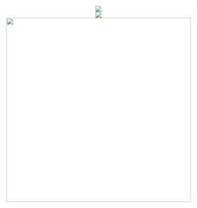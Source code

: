 <div align=center>

  <img src="https://count.getloli.com/@ObliviousYvaine?name=ObliviousYvaine&theme=love-and-deepspace&padding=7&offset=0&align=top&scale=1&pixelated=1&darkmode=auto"/>
  <br>
  
  <img src="https://skillicons.dev/icons?i=c,cpp,cmake,py,pnpm,svelte,tailwind">
  <br>

  <img src="https://github-widgetbox.vercel.app/api/profile?username=ObliviousYvaine&data=followers,repositories,stars&theme=darkmode" width=500>
  <br>
  
</p>
